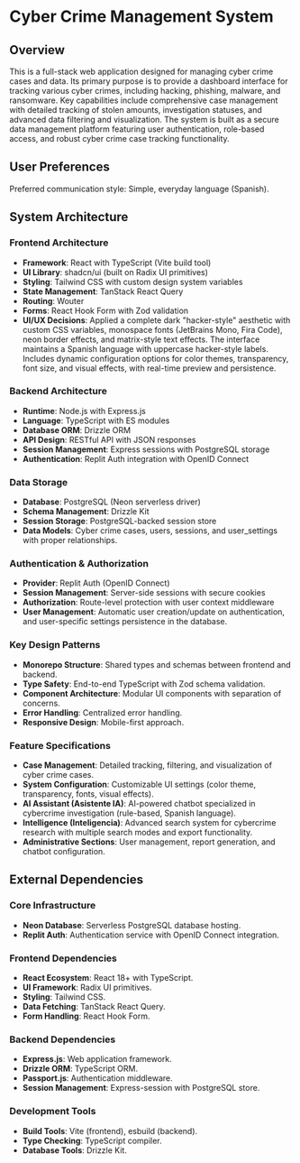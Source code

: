 # Cyber Crime Management System

## Overview

This is a full-stack web application designed for managing cyber crime cases and data. Its primary purpose is to provide a dashboard interface for tracking various cyber crimes, including hacking, phishing, malware, and ransomware. Key capabilities include comprehensive case management with detailed tracking of stolen amounts, investigation statuses, and advanced data filtering and visualization. The system is built as a secure data management platform featuring user authentication, role-based access, and robust cyber crime case tracking functionality.

## User Preferences

Preferred communication style: Simple, everyday language (Spanish).

## System Architecture

### Frontend Architecture
- **Framework**: React with TypeScript (Vite build tool)
- **UI Library**: shadcn/ui (built on Radix UI primitives)
- **Styling**: Tailwind CSS with custom design system variables
- **State Management**: TanStack React Query
- **Routing**: Wouter
- **Forms**: React Hook Form with Zod validation
- **UI/UX Decisions**: Applied a complete dark "hacker-style" aesthetic with custom CSS variables, monospace fonts (JetBrains Mono, Fira Code), neon border effects, and matrix-style text effects. The interface maintains a Spanish language with uppercase hacker-style labels. Includes dynamic configuration options for color themes, transparency, font size, and visual effects, with real-time preview and persistence.

### Backend Architecture
- **Runtime**: Node.js with Express.js
- **Language**: TypeScript with ES modules
- **Database ORM**: Drizzle ORM
- **API Design**: RESTful API with JSON responses
- **Session Management**: Express sessions with PostgreSQL storage
- **Authentication**: Replit Auth integration with OpenID Connect

### Data Storage
- **Database**: PostgreSQL (Neon serverless driver)
- **Schema Management**: Drizzle Kit
- **Session Storage**: PostgreSQL-backed session store
- **Data Models**: Cyber crime cases, users, sessions, and user_settings with proper relationships.

### Authentication & Authorization
- **Provider**: Replit Auth (OpenID Connect)
- **Session Management**: Server-side sessions with secure cookies
- **Authorization**: Route-level protection with user context middleware
- **User Management**: Automatic user creation/update on authentication, and user-specific settings persistence in the database.

### Key Design Patterns
- **Monorepo Structure**: Shared types and schemas between frontend and backend.
- **Type Safety**: End-to-end TypeScript with Zod schema validation.
- **Component Architecture**: Modular UI components with separation of concerns.
- **Error Handling**: Centralized error handling.
- **Responsive Design**: Mobile-first approach.

### Feature Specifications
- **Case Management**: Detailed tracking, filtering, and visualization of cyber crime cases.
- **System Configuration**: Customizable UI settings (color theme, transparency, fonts, visual effects).
- **AI Assistant (Asistente IA)**: AI-powered chatbot specialized in cybercrime investigation (rule-based, Spanish language).
- **Intelligence (Inteligencia)**: Advanced search system for cybercrime research with multiple search modes and export functionality.
- **Administrative Sections**: User management, report generation, and chatbot configuration.

## External Dependencies

### Core Infrastructure
- **Neon Database**: Serverless PostgreSQL database hosting.
- **Replit Auth**: Authentication service with OpenID Connect integration.

### Frontend Dependencies
- **React Ecosystem**: React 18+ with TypeScript.
- **UI Framework**: Radix UI primitives.
- **Styling**: Tailwind CSS.
- **Data Fetching**: TanStack React Query.
- **Form Handling**: React Hook Form.

### Backend Dependencies
- **Express.js**: Web application framework.
- **Drizzle ORM**: TypeScript ORM.
- **Passport.js**: Authentication middleware.
- **Session Management**: Express-session with PostgreSQL store.

### Development Tools
- **Build Tools**: Vite (frontend), esbuild (backend).
- **Type Checking**: TypeScript compiler.
- **Database Tools**: Drizzle Kit.